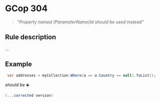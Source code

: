 ﻿# GCop 304

> *"Property named \{ParameterName}Id should be used instead"*

## Rule description

...

## Example

```csharp
 var addresses = myCollection.Where(a => a.Country == null).ToList();
```

*should be* 🡻

```csharp
(...corrected version)
```
